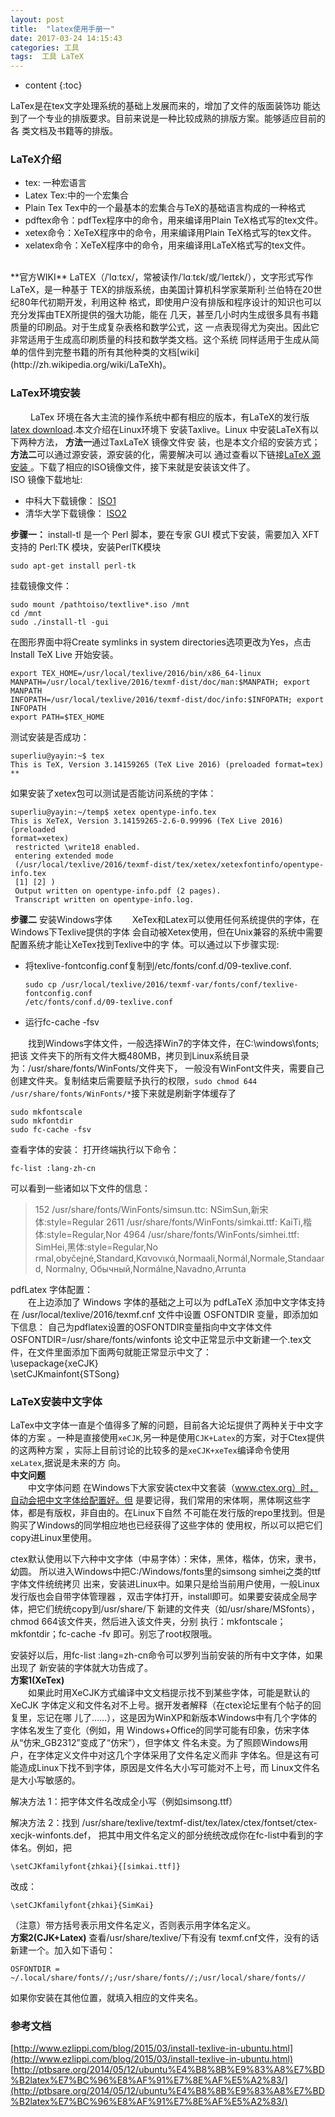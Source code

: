 ```yaml
---
layout: post
title:  "latex使用手册一"
date: 2017-03-24 14:15:43
categories: 工具
tags:  工具 LaTeX
---
```

* content
{:toc}  
  
LaTex是在tex文字处理系统的基础上发展而来的，增加了文件的版面装饰功
能达到了一个专业的排版要求。目前来说是一种比较成熟的排版方案。能够适应目前的各
类文档及书籍等的排版。





### LaTeX介绍
* tex: 一种宏语言
* Latex Tex:中的一个宏集合 
* Plain Tex Tex中的一个最基本的宏集合与TeX的基础语言构成的一种格式
* pdftex命令：pdfTex程序中的命令，用来编译用Plain TeX格式写的tex文件。
* xetex命令：XeTeX程序中的命令，用来编译用Plain TeX格式写的tex文件。
* xelatex命令：XeTeX程序中的命令，用来编译用LaTeX格式写的tex文件。
<br/>
**官方WIKI**
LaTEX（/ˈlɑːtɛx/，常被读作/ˈlɑːtɛk/或/ˈleɪtɛk/），文字形式写作LaTeX，是一种基于
TEX的排版系统，由美国计算机科学家莱斯利·兰伯特在20世纪80年代初期开发，利用这种
格式，即使用户没有排版和程序设计的知识也可以充分发挥由TEX所提供的强大功能，能在
几天，甚至几小时内生成很多具有书籍质量的印刷品。对于生成复杂表格和数学公式，这
一点表现得尤为突出。因此它非常适用于生成高印刷质量的科技和数学类文档。这个系统
同样适用于生成从简单的信件到完整书籍的所有其他种类的文档[wiki](http://zh.wikipedia.org/wiki/LaTeXh)。

### LaTex环境安装

&emsp;&emsp; LaTex 环境在各大主流的操作系统中都有相应的版本，有LaTeX的发行版
[latex download](http://math.ecnu.edu.cn/~latex/soft.html).本文介绍在Linux环境下
安装Taxlive。Linux 中安装LaTeX有以下两种方法， **方法一**通过TaxLaTeX 镜像文件安
装，也是本文介绍的安装方式； **方法二**可以通过源安装，源安装的化，需要解决可以
通过查看以下链接[LaTeX 源安装
](http://ptbsare.org/2014/05/12/ubuntu%E4%B8%8B%E9%83%A8%E7%BD%B2latex%E7%BC%96%E8%AF%91%E7%8E%AF%E5%A2%83/)。下载了相应的ISO镜像文件，接下来就是安装该文件了。  
ISO 镜像下载地址:  
* 中科大下载镜像：
    [ISO1](http://mirrors.ustc.edu.cn/CTAN/systems/texlive/Images/)
* 清华大学下载镜像：
    [ISO2](https://mirrors.tuna.tsinghua.edu.cn/CTAN/systems/texlive/Images/)

**步骤一：**
install-tl 是一个 Perl 脚本，要在专家 GUI 模式下安装，需要加入 XFT 支持的
Perl:TK 模块，安装PerlTK模块  
```shell
sudo apt-get install perl-tk
```
挂载镜像文件：  
```shell
sudo mount /pathtoiso/textlive*.iso /mnt
cd /mnt
sudo ./install-tl -gui
```
在图形界面中将Create symlinks in system directories选项更改为Yes，点击 Install
TeX Live 开始安装。  
```shell
export TEX_HOME=/usr/local/texlive/2016/bin/x86_64-linux
MANPATH=/usr/local/texlive/2016/texmf-dist/doc/man:$MANPATH; export MANPATH
INFOPATH=/usr/local/texlive/2016/texmf-dist/doc/info:$INFOPATH; export INFOPATH
export PATH=$TEX_HOME
```
测试安装是否成功：  
```shell
superliu@yayin:~$ tex
This is TeX, Version 3.14159265 (TeX Live 2016) (preloaded format=tex)
**
```
如果安装了xetex包可以测试是否能访问系统的字体：  
```shell
superliu@yayin:~/temp$ xetex opentype-info.tex
This is XeTeX, Version 3.14159265-2.6-0.99996 (TeX Live 2016) (preloaded
format=xetex)
 restricted \write18 enabled.
 entering extended mode
 (/usr/local/texlive/2016/texmf-dist/tex/xetex/xetexfontinfo/opentype-info.tex
 [1] [2] )
 Output written on opentype-info.pdf (2 pages).
 Transcript written on opentype-info.log.
```
**步骤二** 安装Windows字体
&emsp;&emsp;XeTex和Latex可以使用任何系统提供的字体，在Windows下Texlive提供的字体
会自动被Xetex使用，但在Unix兼容的系统中需要配置系统才能让XeTex找到Texlive中的字
体。可以通过以下步骤实现:  
* 将texlive-fontconfig.conf复制到/etc/fonts/conf.d/09-texlive.conf.
    ```shell
    sudo cp /usr/local/texlive/2016/texmf-var/fonts/conf/texlive-fontconfig.conf
    /etc/fonts/conf.d/09-texlive.conf
    ```
* 运行fc-cache -fsv

&emsp;&emsp;找到Windows字体文件，一般选择Win7的字体文件，在C:\windows\fonts;把该
文件夹下的所有文件大概480MB，拷贝到Linux系统目录为：/usr/share/fonts/WinFonts/文件夹下，
一般没有WinFont文件夹，需要自己创建文件夹。复制结束后需要赋予执行的权限，`sudo chmod 644 /usr/share/fonts/WinFonts/*`接下来就是刷新字体缓存了  
```shell
sudo mkfontscale
sudo mkfontdir
sudo fc-cache -fsv
```
查看字体的安装：
打开终端执行以下命令：  
```shell
fc-list :lang-zh-cn
```
可以看到一些诸如以下文件的信息：  
>  152 /usr/share/fonts/WinFonts/simsun.ttc: NSimSun,新宋体:style=Regular
>2611 /usr/share/fonts/WinFonts/simkai.ttf: KaiTi,楷体:style=Regular,Nor
>4964 /usr/share/fonts/WinFonts/simhei.ttf: SimHei,黑体:style=Regular,No
> rmal,obyčejné,Standard,Κανονικά,Normaali,Normál,Normale,Standaard,     Normalny,
> Обычный,Normálne,Navadno,Arrunta

pdfLatex 字体配置：  
&emsp;&emsp;在上边添加了 Windows 字体的基础之上可以为 pdfLaTeX 添加中文字体支持在 /usr/local/texlive/2016/texmf.cnf 文件中设置 OSFONTDIR 变量，即添加如下信息：
自己为pdflatex设置的OSFONTDIR变量指向中文字体文件
OSFONTDIR=/usr/share/fonts/winfonts
论文中正常显示中文新建一个.tex文件，在文件里面添加下面两句就能正常显示中文了：  
\usepackage{xeCJK}  
\setCJKmainfont{STSong}

### LaTeX安装中文字体

LaTex中文字体一直是个值得多了解的问题，目前各大论坛提供了两种关于中文字体的方案
。一种是直接使用`xeCJK`,另一种是使用`CJK+Latex`的方案，对于Ctex提供的这两种方案
，实际上目前讨论的比较多的是`xeCJK+xeTex`编译命令使用 `xeLatex`,据说是未来的方
向。  
**中文问题**  
&emsp;&emsp;中文字体问题
在Windows下大家安装ctex中文套装（www.ctex.org）时，自动会把中文字体给配置好。但
是要记得，我们常用的宋体啊，黑体啊这些字体，都是有版权，非自由的。在Linux下自然
不可能在发行版的repo里找到。但是购买了Windows的同学相应地也已经获得了这些字体的
使用权，所以可以把它们copy进Linux里使用。

ctex默认使用以下六种中文字体（中易字体）：宋体，黑体，楷体，仿宋，隶书，幼圆。
所以进入Windows中把C:/Windows/fonts里的simsong simhei之类的ttf字体文件统统拷贝
出来，安装进Linux中。如果只是给当前用户使用，一般Linux发行版也会自带字体管理器
，双击字体打开，install即可。如果要安装成全局字体，把它们统统copy到/usr/share/下
新建的文件夹（如/usr/share/MSfonts），chmod 664该文件夹，然后进入该文件夹，分别
执行：mkfontscale；mkfontdir；fc-cache -fv 即可。别忘了root权限哦。

安装好以后，用fc-list :lang=zh-cn命令可以罗列当前安装的所有中文字体，如果出现了
新安装的字体就大功告成了。  
**方案1(XeTex)**  
&emsp;&emsp;如果此时用XeCJK方式编译中文文档提示找不到某些字体，可能是默认的XeCJK
字体定义和文件名对不上号。据开发者解释（在ctex论坛里有个帖子的回复里，忘记在哪
儿了……），这是因为WinXP和新版本Windows中有几个字体的字体名发生了变化（例如，用
Windows+Office的同学可能有印象，仿宋字体从“仿宋_GB2312”变成了“仿宋”），但字体文
件名未变。为了照顾Windows用户，在字体定义文件中对这几个字体采用了文件名定义而非
字体名。但是这有可能造成Linux下找不到字体，原因是文件名大小写可能对不上号，而
Linux文件名是大小写敏感的。

解决方法 1：把字体文件名改成全小写（例如simsong.ttf）

解决方法 2：找到
/usr/share/texlive/textmf-dist/tex/latex/ctex/fontset/ctex-xecjk-winfonts.def，
把其中用文件名定义的部分统统改成你在fc-list中看到的字体名。例如，把
```shell
\setCJKfamilyfont{zhkai}{[simkai.ttf]}
```
改成：  
```language
\setCJKfamilyfont{zhkai}{SimKai}
```
（注意）带方括号表示用文件名定义，否则表示用字体名定义。  
**方案2(CJK+Latex)**
查看/usr/share/texlive/下有没有 texmf.cnf文件，没有的话新建一个。加入如下语句：
```language
OSFONTDIR = ~/.local/share/fonts//;/usr/share/fonts//;/usr/local/share/fonts//
```
如果你安装在其他位置，就填入相应的文件夹名。

### 参考文档

[http://www.ezlippi.com/blog/2015/03/install-texlive-in-ubuntu.html](http://www.ezlippi.com/blog/2015/03/install-texlive-in-ubuntu.html)  
[http://ptbsare.org/2014/05/12/ubuntu%E4%B8%8B%E9%83%A8%E7%BD%B2latex%E7%BC%96%E8%AF%91%E7%8E%AF%E5%A2%83/](http://ptbsare.org/2014/05/12/ubuntu%E4%B8%8B%E9%83%A8%E7%BD%B2latex%E7%BC%96%E8%AF%91%E7%8E%AF%E5%A2%83/)

